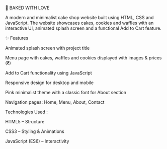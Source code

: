 🍰 BAKED WITH LOVE

A modern and minimalist cake shop website built using HTML, CSS and JavaScript.
The website showcases cakes, cookies and waffles with an interactive UI, animated splash screen and a functional Add to Cart feature.

✨ Features

Animated splash screen with project title

Menu page with cakes, waffles and cookies displayed with images & prices (₹)

Add to Cart functionality using JavaScript

Responsive design for desktop and mobile

Pink minimalist theme with a classic font for About section

Navigation pages: Home, Menu, About, Contact

Technologies Used :

HTML5 – Structure

CSS3 – Styling & Animations

JavaScript (ES6) – Interactivity

